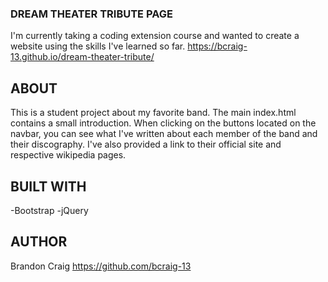 ### DREAM THEATER TRIBUTE PAGE

I'm currently taking a coding extension course and wanted to create a website using the skills 
I've learned so far.
https://bcraig-13.github.io/dream-theater-tribute/

## ABOUT

This is a student project about my favorite band. The main index.html contains a small introduction.
When clicking on the buttons located on the navbar, you can see what I've written about each member
of the band and their discography. I've also provided a link to their official site and respective
wikipedia pages.

## BUILT WITH

-Bootstrap
-jQuery

## AUTHOR

Brandon Craig
https://github.com/bcraig-13